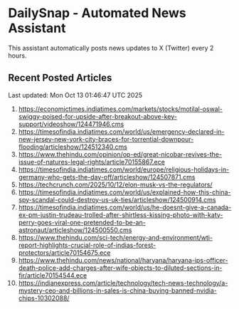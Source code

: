 # DailySnap - Automated News Assistant

This assistant automatically posts news updates to X (Twitter) every 2 hours.

## Recent Posted Articles

Last updated: Mon Oct 13 01:46:47 UTC 2025

1. https://economictimes.indiatimes.com/markets/stocks/motilal-oswal-swiggy-poised-for-upside-after-breakout-above-key-support/videoshow/124471946.cms
2. https://timesofindia.indiatimes.com/world/us/emergency-declared-in-new-jersey-new-york-city-braces-for-torrential-downpour-flooding/articleshow/124512340.cms
3. https://www.thehindu.com/opinion/op-ed/great-nicobar-revives-the-issue-of-natures-legal-rights/article70155867.ece
4. https://timesofindia.indiatimes.com/world/europe/religious-holidays-in-germany-who-gets-the-day-off/articleshow/124507871.cms
5. https://techcrunch.com/2025/10/12/elon-musk-vs-the-regulators/
6. https://timesofindia.indiatimes.com/world/us/explained-how-this-china-spy-scandal-could-destroy-us-uk-ties/articleshow/124500914.cms
7. https://timesofindia.indiatimes.com/world/us/he-doesnt-give-a-canada-ex-pm-justin-trudeau-trolled-after-shirtless-kissing-photo-with-katy-perry-goes-viral-one-pretended-to-be-an-astronaut/articleshow/124500550.cms
8. https://www.thehindu.com/sci-tech/energy-and-environment/wti-report-highlights-crucial-role-of-indias-forest-protectors/article70154675.ece
9. https://www.thehindu.com/news/national/haryana/haryana-ips-officer-death-police-add-charges-after-wife-objects-to-diluted-sections-in-fir/article70154544.ece
10. https://indianexpress.com/article/technology/tech-news-technology/a-mystery-ceo-and-billions-in-sales-is-china-buying-banned-nvidia-chips-10302088/
